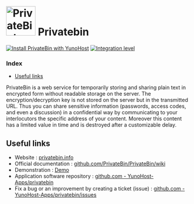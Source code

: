 # <img src="/images/zerobin_logo.svg" height="80px" alt="PrivateBin's logo"> Privatebin

[![Install PrivateBin with YunoHost](https://install-app.yunohost.org/install-with-yunohost.svg)](https://install-app.yunohost.org/?app=privatebin) [![Integration level](https://dash.yunohost.org/integration/privatebin.svg)](https://dash.yunohost.org/appci/app/privatebin)

### Index

- [Useful links](#useful-links)

PrivateBin is a web service for temporarily storing and sharing plain text in encrypted form without readable storage on the server. The encryption/decryption key is not stored on the server but in the transmitted URL. Thus you can share sensitive information (passwords, access codes, and even a discussion) in a confidential way by communicating to your interlocutors the specific address of your content. Moreover this content has a limited value in time and is destroyed after a customizable delay.

## Useful links

+ Website : [privatebin.info](https://privatebin.info/)
+ Official documentation : [github.com/PrivateBin/PrivateBin/wiki](https://github.com/PrivateBin/PrivateBin/wiki)
+ Demonstration : [Demo](https://privatebin.net/)
+ Application software repository : [github.com - YunoHost-Apps/privatebin](https://github.com/YunoHost-Apps/privatebin_ynh)
+ Fix a bug or an improvement by creating a ticket (issue) : [github.com - YunoHost-Apps/privatebin/issues](https://github.com/YunoHost-Apps/privatebin_ynh/issues)
